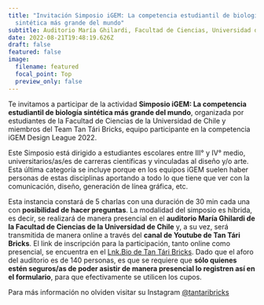 ```yaml
---
title: "Invitación Simposio iGEM: La competencia estudiantil de biología
  sintética más grande del mundo"
subtitle: Auditorio María Ghilardi, Facultad de Ciencias, Universidad de Chile
date: 2022-08-21T19:48:19.626Z
draft: false
featured: false
image:
  filename: featured
  focal_point: Top
  preview_only: false
---
```

Te invitamos a participar de la actividad **Simposio iGEM: La competencia estudiantil de biología sintética más grande del mundo**, organizada por estudiantes de la Facultad de Ciencias de la Universidad de Chile y miembros del Team Tan Tári Bricks, equipo participante en la competencia iGEM Design League 2022. 

Este Simposio está dirigido a estudiantes escolares entre III° y IV° medio, universitarios/as/es de carreras científicas y vinculadas al diseño y/o arte. Esta última categoría se incluye porque en los equipos iGEM suelen haber personas de estas disciplinas aportando a todo lo que tiene que ver con la comunicación, diseño, generación de línea gráfica, etc. 

Esta instancia constará de 5 charlas con una duración de 30 min cada una con **posibilidad de hacer preguntas**. La modalidad del simposio es híbrida, es decir, se realizará de manera presencial en el **auditorio María Ghilardi de la Facultad de Ciencias de la Universidad de Chile** y, a su vez, será transmitida de manera online a través del **canal de Youtube de Tan Tári Bricks**. El link de inscripción para la participación, tanto online como presencial, se encuentra en el [Lnk.Bio de Tan Tári Bricks](https://lnk.bio/tantaribricks). Dado que el aforo del auditorio es de 140 personas, es que se requiere que **sólo quienes estén seguros/as de poder asistir de manera presencial lo registren así en el formulario**, para que efectivamente se utilicen los cupos.

Para más información no olviden visitar su Instagram [@tantaribricks](https://www.instagram.com/tantaribricks/)